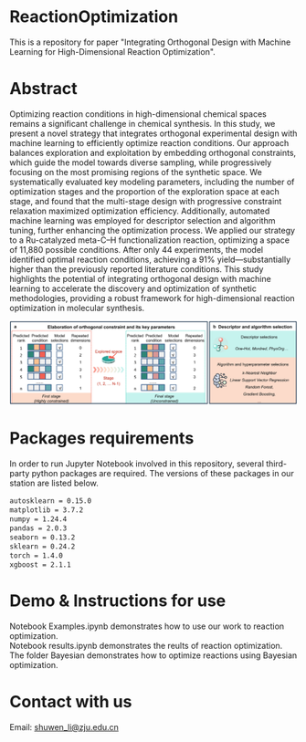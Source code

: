 # ReactionOptimization
This is a repository for paper "Integrating Orthogonal Design with Machine Learning for High-Dimensional Reaction Optimization".

# Abstract
Optimizing reaction conditions in high-dimensional chemical spaces remains a significant challenge in chemical synthesis. In this study, we present a novel strategy that integrates orthogonal experimental design with machine learning to efficiently optimize reaction conditions. Our approach balances exploration and exploitation by embedding orthogonal constraints, which guide the model towards diverse sampling, while progressively focusing on the most promising regions of the synthetic space. We systematically evaluated key modeling parameters, including the number of optimization stages and the proportion of the exploration space at each stage, and found that the multi-stage design with progressive constraint relaxation maximized optimization efficiency. Additionally, automated machine learning was employed for descriptor selection and algorithm tuning, further enhancing the optimization process. We applied our strategy to a Ru-catalyzed meta-C–H functionalization reaction, optimizing a space of 11,880 possible conditions. After only 44 experiments, the model identified optimal reaction conditions, achieving a 91% yield—substantially higher than the previously reported literature conditions. This study highlights the potential of integrating orthogonal design with machine learning to accelerate the discovery and optimization of synthetic methodologies, providing a robust framework for high-dimensional reaction optimization in molecular synthesis.

![workflow.jpg](https://github.com/Shuwen-Li/ReactionOptimization/blob/main/Figure/workflow.jpg)
# Packages requirements
In order to run Jupyter Notebook involved in this repository, several third-party python packages are required. The versions of these packages in our station are listed below.
```
autosklearn = 0.15.0
matplotlib = 3.7.2
numpy = 1.24.4
pandas = 2.0.3
seaborn = 0.13.2
sklearn = 0.24.2
torch = 1.4.0
xgboost = 2.1.1
```

# Demo & Instructions for use
Notebook Examples.ipynb demonstrates how to use our work to reaction optimization.  
Notebook results.ipynb demonstrates the reults of reaction optimization.   
The folder Bayesian demonstrates how to optimize reactions using Bayesian optimization.  
# Contact with us
Email: shuwen_li@zju.edu.cn
